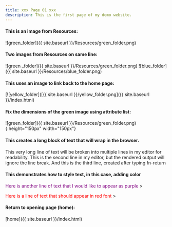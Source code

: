 ```yaml
---
title: xxx Page 01 xxx
description: This is the first page of my demo website.
---
```


<!-- 
Note in the following, I use the {{ site.baseurl }} variable to ensure that the path is correct when accessing resources in the Resources folder, regardless of where the markdown file is located in the directory structure. This is particularly useful when the markdown file is in a subdirectory, as it allows the correct path to be constructed without needing to manually adjust the relative path each time the file is moved or copied to a different location.
-->

#### This is an image from Resources:
![green_folder]({{ site.baseurl }}/Resources/green_folder.png)

#### Two images from Resources on same line:
![green _folder]({{ site.baseurl }}/Resources/green_folder.png) ![blue_folder]({{ site.baseurl }}/Resources/blue_folder.png)

#### This uses an image to link back to the home page:
<!-- 
Note in the following, if I use index.md, VSCode previews correctly but the 
browser displays the markdown file as plain text. If I use index.html, the browser
renders the page correctly, but the link is broken in VSCode. 
Use this technique to create a clickable image link back to the home page.
-->

[![yellow_folder]([{{ site.baseurl }}/yellow_folder.png]({{ site.baseurl }}/index.html)

#### Fix the dimensions of the green image using attribute list:
![green_folder]({{ site.baseurl }}/Resources/green_folder.png){:height="150px" width="150px"}

#### This creates a long block of text that will wrap in the browser. 
<!-- 
Note in the following, I am attempting to break a long line of text into multiple lines in my editor for readability. The first two lines I copied and pasted from a reference. The third line I typed manually. I used the fn-return keystroke to create a new line in my editor.

-->

This very long line of text will be broken into multiple lines in my editor for readability.
This is the second line in my editor, but the rendered output will ignore the line break.
And this is the third line, created after typing fn-return 

#### This demonstrates how to style text, in this case, adding color

<span style="color: purple;">Here is another line of text that I would like to appear as purple </span>>

<span style="color: #FF0000;">Here is a line of text that should appear in red font </span>>

#### Return to opening page (home):
<!-- 
Note use of index.html rather than index.md 
-->
[home]({{ site.baseurl }}/index.html)